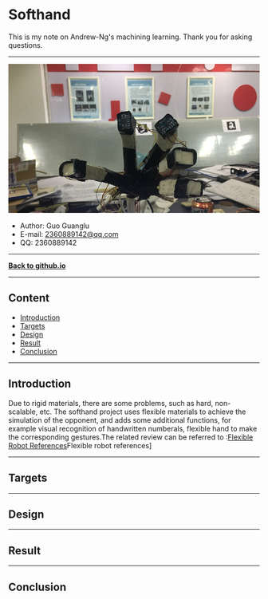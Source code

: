 # Softhand
This is my note on Andrew-Ng's machining learning. Thank you for asking questions.

***
![](/fig/log.png) 
- Author: Guo Guanglu  
- E-mail: 2360889142@qq.com
- QQ: 2360889142  

***
[**Back to github.io**][github.io]

***
## Content  
* [Introduction](#introduction)  
* [Targets](#targets)  
* [Design](#design)  
* [Result](#result)  
* [Conclusion](#conclusion)   

***   
Introduction   
---  
Due to rigid materials, there are some problems, such as hard, non-scalable, etc. The softhand project uses flexible materials to achieve the simulation of the opponent, and adds some additional functions, for example visual recognition of handwritten numberals, flexible hand to make the corresponding gestures.The related review can be referred to :[Flexible Robot References]Flexible robot references]   


***
Targets   
---  

***  
Design   
---  

***  
Result  
---  

***  
Conclusion  
---  









[github.io]:https://guoguanglu.github.io "guoguanglu github.io"  
[Flexible robot references]:https://github.com/guoguanglu/softhand/tree/master/related%20information
